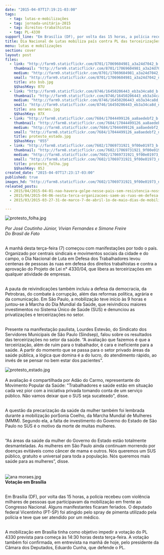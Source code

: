 ```yaml
---
date: "2015-04-07T17:19:21-03:00"
tags:
  - tag: lutas-e-mobilizações
  - tag: jornada-unitária-2015
  - tag: direitos-trabalhistas
  - tag: PL-4330
support_line: "Em Brasília (DF), por volta das 15 horas, a polícia recebeu com violência milhares de pessoas que participavam da mobilização em frente ao Congresso Nacional."
title: Dia Nacional de Lutas mobiliza país contra PL das terceirizações
menu: lutas e mobilizações
section: cover
layout: post
files:
  - link: "http://farm9.staticflickr.com/8701/17069604981_a3a24d7042_b.jpg"
    thumbnail: "http://farm9.staticflickr.com/8701/17069604981_a3a24d7042_t.jpg"
    medium: "http://farm9.staticflickr.com/8701/17069604981_a3a24d7042_z.jpg"
    small: "http://farm9.staticflickr.com/8701/17069604981_a3a24d7042_n.jpg"
    title: ato bsb.jpg
    $$hashKey: 07U
  - link: "http://farm9.staticflickr.com/8746/16450206443_eb3a34ca8d_b.jpg"
    thumbnail: "http://farm9.staticflickr.com/8746/16450206443_eb3a34ca8d_t.jpg"
    medium: "http://farm9.staticflickr.com/8746/16450206443_eb3a34ca8d_z.jpg"
    small: "http://farm9.staticflickr.com/8746/16450206443_eb3a34ca8d_n.jpg"
    title: ana moraes.jpg
    $$hashKey: 07X
  - link: "http://farm8.staticflickr.com/7684/17044499126_aa8aedebf2_b.jpg"
    thumbnail: "http://farm8.staticflickr.com/7684/17044499126_aa8aedebf2_t.jpg"
    medium: "http://farm8.staticflickr.com/7684/17044499126_aa8aedebf2_z.jpg"
    small: "http://farm8.staticflickr.com/7684/17044499126_aa8aedebf2_n.jpg"
    title: protesto_estado.jpg
    $$hashKey: "055"
  - link: "http://farm8.staticflickr.com/7602/17069731921_9f00e01973_b.jpg"
    thumbnail: "http://farm8.staticflickr.com/7602/17069731921_9f00e01973_t.jpg"
    medium: "http://farm8.staticflickr.com/7602/17069731921_9f00e01973_z.jpg"
    small: "http://farm8.staticflickr.com/7602/17069731921_9f00e01973_n.jpg"
    title: protesto_folha.jpg
    $$hashKey: 05J
created_date: "2015-04-07T17:23:17-03:00"
published: true
images_hd: "http://farm8.staticflickr.com/7602/17069731921_9f00e01973_n.jpg"
releated_posts:
  - 2015/04/2015-04-01-nao-havera-golpe-nesse-pais-sem-resistencia-nossos-movimentos-nao-formaram-covardes-afirma-gilmar-mauro.md
  - 2015/04/2015-04-06-nesta-terca-organizacoes-saem-as-ruas-em-defesa-dos-direitos-da-classe-trabalhadora.md
  - 2015/03/2015-03-27-31-de-marco-7-de-abril-1o-de-maio-dias-de-mobilizacao.md

---
```

<p><img alt="protesto_folha.jpg" src="http://farm8.staticflickr.com/7602/17069731921_9f00e01973_b.jpg" /><br />
<br />
<em>Por Jos&eacute; Coutinho J&uacute;nior, Vivian Fernandes e Simone Freire<br />
Do Brasil de Fato</em></p>

<p><br />
A manh&atilde; desta ter&ccedil;a-feira (7) come&ccedil;ou com manifesta&ccedil;&otilde;es por todo o pa&iacute;s. Organizado por centrais sindicais e movimentos sociais da cidade e do campo, o Dia Nacional de Luta em Defesa dos Trabalhadores levou centenas de pessoas &agrave;s ruas em defesa dos direitos trabalhistas e contra a aprova&ccedil;&atilde;o do Projeto de Lei n&deg; 4330/04, que libera as terceiriza&ccedil;&otilde;es em qualquer atividade de empresas.</p>

<p><br />
A pauta de reivindica&ccedil;&otilde;es tamb&eacute;m incluiu a defesa da democracia, da Petrobras, do combate &agrave; corrup&ccedil;&atilde;o, al&eacute;m das reformas pol&iacute;tica, agr&aacute;ria e da comunica&ccedil;&atilde;o. Em S&atilde;o Paulo, a mobiliza&ccedil;&atilde;o teve in&iacute;cio &agrave;s 9 horas e juntou-se &agrave; Marcha do Dia Mundial da Sa&uacute;de, que reivindicou maiores investimentos no Sistema &Uacute;nico de Sa&uacute;de (SUS) e denunciou as privatiza&ccedil;&otilde;es e terceiriza&ccedil;&otilde;es no setor.</p>

<p><br />
Presente na manifesta&ccedil;&atilde;o paulista, Lourdes Estev&atilde;o, do Sindicato dos Servidores Municipais de S&atilde;o Paulo (Sindsep), falou sobre os resultados das terceiriza&ccedil;&otilde;es no setor da sa&uacute;de. &ldquo;A avalia&ccedil;&atilde;o que fazemos &eacute; que a terceiriza&ccedil;&atilde;o, al&eacute;m de ruim para o trabalhador, &eacute; cara e ineficiente para a sa&uacute;de. A partir do momento que se passa para o setor privado &aacute;reas da sa&uacute;de p&uacute;blica, a l&oacute;gica que domina &eacute; a do lucro, do atendimento r&aacute;pido, ao inv&eacute;s de se pensar no bem estar dos pacientes&quot;.</p>

<p><img alt="protesto_estado.jpg" src="http://farm8.staticflickr.com/7684/17044499126_aa8aedebf2_b.jpg" /><br />
<br />
A avalia&ccedil;&atilde;o &eacute; compartilhada por Ad&atilde;o do Carmo, representante do Movimento Popular da Sa&uacute;de: &quot;Trabalhadores e sa&uacute;de est&atilde;o em situa&ccedil;&atilde;o cada vez pior com a iniciativa privada tomando conta de um servi&ccedil;o p&uacute;blico. N&atilde;o vamos deixar que o SUS seja sucateado&quot;, disse.</p>

<p><br />
A quest&atilde;o da precariza&ccedil;&atilde;o da sa&uacute;de da mulher tamb&eacute;m foi lembrada durante a mobiliza&ccedil;&atilde;o porSonia Coelho, da Marcha Mundial de Mulheres (MMM). Segundo ela, a falta de investimento do Governo do Estado de S&atilde;o Paulo no SUS &eacute; o motivo da morte de muitas mulheres.</p>

<p><br />
&ldquo;As &aacute;reas da sa&uacute;de da mulher do Governo do Estado est&atilde;o totalmente desmanteladas. As mulheres em S&atilde;o Paulo ainda continuam morrendo por doen&ccedil;as evit&aacute;veis como c&acirc;ncer de mama e outros. N&oacute;s queremos um SUS p&uacute;blico, gratuito e universal para toda a popula&ccedil;&atilde;o. N&oacute;s queremos mais sa&uacute;de para as mulheres&rdquo;, disse.<br />
&nbsp;&nbsp; &nbsp;<br />
<br />
<img alt="ana moraes.jpg" src="http://farm9.staticflickr.com/8746/16450206443_eb3a34ca8d_b.jpg" /><br />
<strong>Vota&ccedil;&atilde;o em Bras&iacute;lia</strong></p>

<p><br />
Em Bras&iacute;lia (DF), por volta das 15 horas, a pol&iacute;cia recebeu com viol&ecirc;ncia milhares de pessoas que participavam da mobiliza&ccedil;&atilde;o em frente ao Congresso Nacional. Alguns manifestantes ficaram feriados. O deputado federal Vicentinho (PT-SP) foi atingido pelo spray de pimenta utilizado pela pol&iacute;cia e teve que ser atendido por um m&eacute;dico.</p>

<p><br />
A mobiliza&ccedil;&atilde;o em Bras&iacute;lia tinha como objetivo impedir a vota&ccedil;&atilde;o do PL 4330 prevista para come&ccedil;a &agrave;s 14:30 horas desta ter&ccedil;a-feira. A vota&ccedil;&atilde;o tamb&eacute;m foi confirmada, em entrevista na manh&atilde; de hoje, pelo presidente da C&acirc;mara dos Deputados, Eduardo Cunha, que defende o PL.</p>
